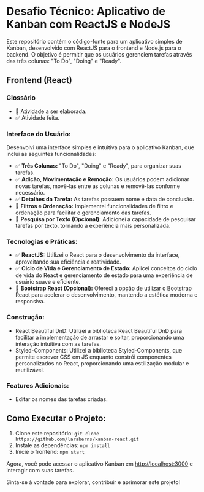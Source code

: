 # Desafio Técnico: Aplicativo de Kanban com ReactJS e NodeJS

Este repositório contém o código-fonte para um aplicativo simples de Kanban, desenvolvido com ReactJS para o frontend e Node.js para o backend. O objetivo é permitir que os usuários gerenciem tarefas através das três colunas: "To Do", "Doing" e "Ready".

## Frontend (React)

### Glossário

- 🔲 Atividade a ser elaborada.
- ✅ Atividade feita.

### Interface do Usuário:

Desenvolvi uma interface simples e intuitiva para o aplicativo Kanban, que inclui as seguintes funcionalidades:

- ✅ **Três Colunas:** "To Do", "Doing" e "Ready", para organizar suas tarefas.
- ✅ **Adição, Movimentação e Remoção:** Os usuários podem adicionar novas tarefas, movê-las entre as colunas e removê-las conforme necessário.
- ✅ **Detalhes da Tarefa:** As tarefas possuem nome e data de conclusão.
- 🔲 **Filtros e Ordenação:** Implementei funcionalidades de filtro e ordenação para facilitar o gerenciamento das tarefas.
- 🔲 **Pesquisa por Texto (Opcional):** Adicionei a capacidade de pesquisar tarefas por texto, tornando a experiência mais personalizada.

### Tecnologias e Práticas:

- ✅ **ReactJS:** Utilizei o React para o desenvolvimento da interface, aproveitando sua eficiência e reatividade.
- ✅ **Ciclo de Vida e Gerenciamento de Estado:** Aplicei conceitos do ciclo de vida do React e gerenciamento de estado para uma experiência de usuário suave e eficiente.
- 🔲 **Bootstrap React (Opcional):** Ofereci a opção de utilizar o Bootstrap React para acelerar o desenvolvimento, mantendo a estética moderna e responsiva.

### Construção:
- React Beautiful DnD: Utilizei a biblioteca React Beautiful DnD para facilitar a implementação de arrastar e soltar, proporcionando uma interação intuitiva com as tarefas.
- Styled-Components: Utilizei a biblioteca Styled-Components, que permite escrever CSS em JS enquanto constrói componentes personalizados no React, proporcionando uma estilização modular e reutilizável.

### Features Adicionais:
- Editar os nomes das tarefas criadas.
  
## Como Executar o Projeto:

1. Clone este repositório: `git clone https://github.com/laraberns/kanban-react.git`
2. Instale as dependências: `npm install`
3. Inicie o frontend: `npm start`

Agora, você pode acessar o aplicativo Kanban em [http://localhost:3000](http://localhost:3001) e interagir com suas tarefas.

Sinta-se à vontade para explorar, contribuir e aprimorar este projeto!